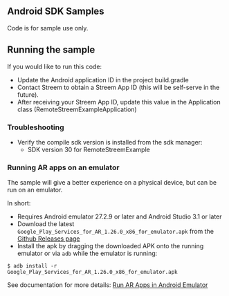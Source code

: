 ## Android SDK Samples

Code is for sample use only.

## Running the sample

If you would like to run this code:

-   Update the Android application ID in the project build.gradle
-   Contact Streem to obtain a Streem App ID (this will be self-serve in the future).
-   After receiving your Streem App ID, update this value in the Application class (RemoteStreemExampleApplication)

### Troubleshooting

-   Verify the compile sdk version is installed from the sdk manager:
    -   SDK version 30 for RemoteStreemExample

### Running AR apps on an emulator

The sample will give a better experience on a physical device, but can be run on an emulator.

In short:

-   Requires Android emulator 27.2.9 or later and Android Studio 3.1 or later
-   Download the latest `Google_Play_Services_for_AR_1.26.0_x86_for_emulator.apk` from the [Github Releases page](https://github.com/google-ar/arcore-android-sdk/releases)
-   Install the apk by dragging the downloaded APK onto the running emulator or via `adb` while the emulator is running:

```
$ adb install -r Google_Play_Services_for_AR_1.26.0_x86_for_emulator.apk
```

See documentation for more details:
[Run AR Apps in Android Emulator](https://developers.google.com/ar/develop/c/emulator)
